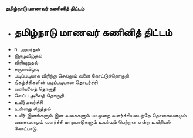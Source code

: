 **தமிழ்நாடு மாணவர் கணினித் திட்டம்**
- # தமிழ்நாடு மாணவர் கணினித் திட்டம்
- n. அலர்தல்
- இதழவிழ்தல்
- விரிவுறுதல்
- சுருளவிழ்வு
- படிப்படியாக விரிந்து செல்லும் வளை கோட்டுத்தொகுதி
- நிகழ்ச்சிகளின் படிப்படியான தொடர்ச்சி
- வளியலைத் தொகுதி
- வெப்ப அலைத் தொகுதி
- உயிர்மலர்ச்சி
- உள்ளது சிறத்தல்
- உயிர் இனங்களும் இன வகைகளும் படிமுறை வளர்ச்சியடைந்தே தொகைவளமும் வகைவளமும் வளர்ச்சி மாறுபாடுகளும் உயர்வும் பெற்றன என்ற உயிரியல் கோட்பாடு.


